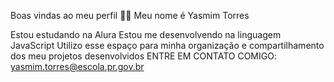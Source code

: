 Boas vindas ao meu perfil 💙💙
Meu nome é Yasmim Torres

Estou estudando na Alura
Estou me desenvolvendo na linguagem JavaScript
Utilizo esse espaço para minha organização e compartilhamento dos meu projetos desenvolvidos
ENTRE EM CONTATO COMIGO: yasmim.torres@escola.pr.gov.br
